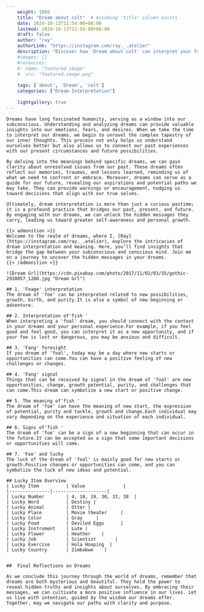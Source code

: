 ```yaml
---
    weight: 1060
    title: "Dream about colt"  # Assuming 'title' column exists
    date: 2024-10-13T11:54:00+08:00
    lastmod: 2024-10-13T11:54:00+08:00
    draft: false
    author: "ray"
    authorLink: "https://instagram.com/ray._.atelier"
    description: "Discover how 'Dream about colt' can interpret your future and uncover its significant meanings in your life."
    #images: []
    #resources:
    #- name: "featured-image"
    #  src: "featured-image.png"
    
    tags: ['about', 'Dream', 'colt']
    categories: ["Dream Interpretation"]
    
    lightgallery: true
---
```

    
    Dreams have long fascinated humanity, serving as a window into our subconscious. Understanding and analyzing dreams can provide valuable insights into our emotions, fears, and desires. When we take the time to interpret our dreams, we begin to unravel the complex tapestry of our inner thoughts. This process not only helps us understand ourselves better but also allows us to connect our past experiences with our present circumstances and future possibilities.
    
    By delving into the meanings behind specific dreams, we can gain clarity about unresolved issues from our past. These dreams often reflect our memories, traumas, and lessons learned, reminding us of what we need to confront or embrace. Moreover, dreams can serve as a guide for our future, revealing our aspirations and potential paths we may take. They can provide warnings or encouragement, nudging us toward decisions that align with our true selves.
    
    Ultimately, dream interpretation is more than just a curious pastime; it is a profound practice that bridges our past, present, and future. By engaging with our dreams, we can unlock the hidden messages they carry, leading us toward greater self-awareness and personal growth.
    
    {{< admonition >}}
    Welcome to the realm of dreams, where I, [Ray](https://instagram.com/ray._.atelier), explore the intricacies of dream interpretation and meaning. Here, you’ll find insights that bridge the gap between your subconscious and conscious mind. Join me on a journey to uncover the hidden messages in your dreams.
    {{< /admonition >}}
    
    ![Dream Grl](https://cdn.pixabay.com/photo/2017/11/02/03/35/gothic-2910057_1280.jpg "Dream Grl")
    
    ## 1. 'Foage' interpretation
    The dream of 'foe' can be interpreted related to new possibilities, growth, birth, and purity.It is also a symbol of new beginning or adventure.
    
    ## 2. Interpretation of'fish '
    When interpreting a 'foal' dream, you should connect with the context in your dreams and your personal experience.For example, if you feel good and feel good, you can interpret it as a new opportunity, and if your foe is lost or dangerous, you may be anxious and difficult.
    
    ## 3. 'Fang' foresight
    If you dream of 'foal', today may be a day where new starts or opportunities can come.You can have a positive feeling of new challenges or changes.
    
    ## 4. 'Fang' signal
    Things that can be received by signal in the dream of 'foal' are new opportunities, change, growth potential, purity, and challenges that can come.This dream can symbolize a new start or positive change.
    
    ## 5. The meaning of'fish '
    The dream of 'foe' can have the meaning of new start, the expression of potential, purity and tackle, growth and change.Each individual may vary depending on the experience and situation of each individual.
    
    ## 6. Signs of'fish '
    The dream of 'foe' can be a sign of a new beginning that can occur in the future.It can be accepted as a sign that some important decisions or opportunities will come.
    
    ## 7. 'Foe' and lucky
    The luck of the dream of 'foal' is mainly good for new starts or growth.Positive changes or opportunities can come, and you can symbolize the luck of new ideas and potential.
    
    ## Lucky Item Overview
    | Lucky Item          | Value              |
    |---------------|--------------------|
    | Lucky Number        | 4, 18, 19, 30, 33, 38  |
    | Lucky Word          | Destiny |
    | Lucky Animal        | Otter |
    | Lucky Place         | Movie theater     |
    | Lucky Color         | Gray     |
    | Lucky Food          | Deviled Eggs      |
    | Lucky Instrument    | Lute |
    | Lucky Flower        | Heather    |
    | Lucky Job           | Scientist       |
    | Lucky Exercise      | Hula Hooping  |
    | Lucky Country       | Zimbabwe    |
    
    
    ##  Final Reflections on Dreams
    
    As we conclude this journey through the world of dreams, remember that dreams are both mysterious and beautiful. They hold the power to reveal hidden truths and insights about ourselves. By embracing their messages, we can cultivate a more positive influence in our lives. Let us live with intention, guided by the wisdom our dreams offer. Together, may we navigate our paths with clarity and purpose.
    